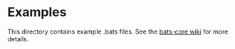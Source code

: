 # Examples

This directory contains example .bats files.
See the [bats-core wiki][examples] for more details.

[examples]: https://github.com/bats-core/bats-core/wiki/Examples